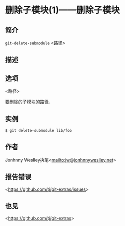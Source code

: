 
# 删除子模块(1)——删除子模块

## 简介

`git-delete-submodule` \<路径>

## 描述

## 选项

  \<路径>

要删除的子模块的路径.

## 实例

```
$ git delete-submodule lib/foo
```

## 作者

Jonhnny Weslley执笔\<<mailto:jw@jonhnnyweslley.net>>

## 报告错误

\<<https://github.com/tj/git-extras/issues>>

## 也见

\<<https://github.com/tj/git-extras>>
